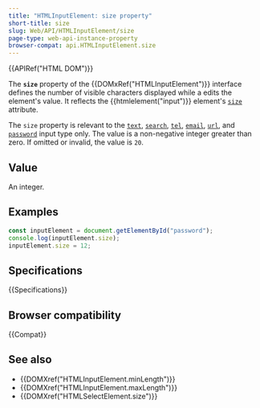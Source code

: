 ```yaml
---
title: "HTMLInputElement: size property"
short-title: size
slug: Web/API/HTMLInputElement/size
page-type: web-api-instance-property
browser-compat: api.HTMLInputElement.size
---
```


{{APIRef("HTML DOM")}}

The **`size`** property of the {{DOMxRef("HTMLInputElement")}} interface defines the number of visible characters displayed while a edits the element's value. It reflects the {{htmlelement("input")}} element's [`size`](/en-US/docs/Web/HTML/Element/input#size) attribute.

The `size` property is relevant to the [`text`](/en-US/docs/Web/HTML/Element/input/text), [`search`](/en-US/docs/Web/HTML/Element/input/search), [`tel`](/en-US/docs/Web/HTML/Element/input/tel), [`email`](/en-US/docs/Web/HTML/Element/input/email), [`url`](/en-US/docs/Web/HTML/Element/input/url), and [`password`](/en-US/docs/Web/HTML/Element/input/password) input type only. The value is a non-negative integer greater than zero. If omitted or invalid, the value is `20`.

## Value

An integer.

## Examples

```js
const inputElement = document.getElementById("password");
console.log(inputElement.size);
inputElement.size = 12;
```

## Specifications

{{Specifications}}

## Browser compatibility

{{Compat}}

## See also

- {{DOMXref("HTMLInputElement.minLength")}}
- {{DOMXref("HTMLInputElement.maxLength")}}
- {{DOMXref("HTMLSelectElement.size")}}
